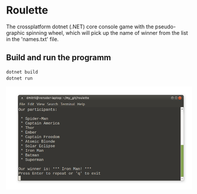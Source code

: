 # Roulette

The crossplatform dotnet (.NET) core console game with the pseudo-graphic spinning wheel, which will pick up the name of winner from the list in the 'names.txt' file.

## Build and run the programm

```bash
dotnet build
dotnet run
```

![Console game Roulette](./img/screenshot.png?raw=true)
